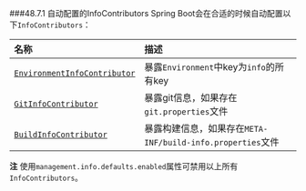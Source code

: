 ###48.7.1 自动配置的InfoContributors
Spring Boot会在合适的时候自动配置以下`InfoContributors`：

|名称|描述|
|:----|:----|
|[`EnvironmentInfoContributor`](https://github.com/spring-projects/spring-boot/tree/v2.0.0.M5/spring-boot-actuator/src/main/java/org/springframework/boot/actuate/info/EnvironmentInfoContributor.java)|暴露`Environment`中key为`info`的所有key|
|[`GitInfoContributor`](https://github.com/spring-projects/spring-boot/tree/v2.0.0.M5/spring-boot-actuator/src/main/java/org/springframework/boot/actuate/info/GitInfoContributor.java)|暴露git信息，如果存在`git.properties`文件|
|[`BuildInfoContributor`](https://github.com/spring-projects/spring-boot/tree/v2.0.0.M5/spring-boot-actuator/src/main/java/org/springframework/boot/actuate/info/BuildInfoContributor.java)|暴露构建信息，如果存在`META-INF/build-info.properties`文件|

**注** 使用`management.info.defaults.enabled`属性可禁用以上所有`InfoContributors`。
